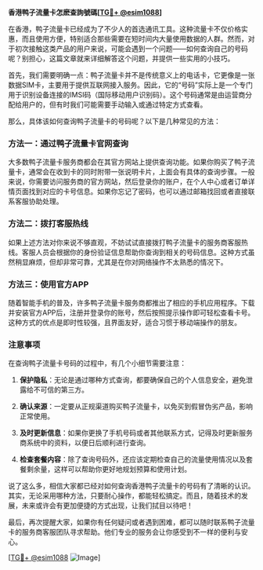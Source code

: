 **香港鸭子流量卡怎麽查詢號碼[[TG💪+ @esim1088](https://t.me/s/esim1088)]**

在香港，鸭子流量卡已经成为了不少人的首选通讯工具。这种流量卡不仅价格实惠，而且使用方便，特别适合那些需要在短时间内大量使用数据的人群。然而，对于初次接触这类产品的用户来说，可能会遇到一个问题——如何查询自己的号码呢？别担心，这篇文章就来详细解答这个问题，并提供一些实用的小技巧。

首先，我们需要明确一点：鸭子流量卡并不是传统意义上的电话卡，它更像是一张数据SIM卡，主要用于提供互联网接入服务。因此，它的“号码”实际上是一个专门用于识别设备连接的IMSI码（国际移动用户识别码）。这个号码通常是由运营商分配给用户的，但有时我们可能需要手动输入或通过特定方式查看。

那么，具体该如何查询鸭子流量卡的号码呢？以下是几种常见的方法：

### 方法一：通过鸭子流量卡官网查询

大多数鸭子流量卡服务商都会在其官方网站上提供查询功能。如果你购买了鸭子流量卡，通常会在收到卡的同时附带一张说明卡片，上面会有具体的查询步骤。一般来说，你需要访问服务商的官方网站，然后登录你的账户，在个人中心或者订单详情页面找到对应的卡号信息。如果你忘记了密码，也可以通过邮箱找回或者直接联系客服协助处理。

### 方法二：拨打客服热线

如果上述方法对你来说不够直观，不妨试试直接拨打鸭子流量卡的服务商客服热线。客服人员会根据你的身份验证信息帮助你查询到相关的号码信息。这种方式虽然稍显麻烦，但却非常可靠，尤其是在你对网络操作不太熟悉的情况下。

### 方法三：使用官方APP

随着智能手机的普及，许多鸭子流量卡服务商都推出了相应的手机应用程序。下载并安装官方APP后，注册并登录你的账号，然后按照提示操作即可轻松查看卡号。这种方式的优点是即时性较强，且界面友好，适合习惯于移动端操作的朋友。

### 注意事项

在查询鸭子流量卡号码的过程中，有几个小细节需要注意：

1. **保护隐私**：无论是通过哪种方式查询，都要确保自己的个人信息安全，避免泄露给不可信的第三方。
   
2. **确认来源**：一定要从正规渠道购买鸭子流量卡，以免买到假冒伪劣产品，影响正常使用。

3. **及时更新信息**：如果你更换了手机号码或者其他联系方式，记得及时更新服务商系统中的资料，以便日后顺利进行查询。

4. **检查套餐内容**：除了查询号码外，还应该定期检查自己的流量使用情况以及套餐剩余量，这样可以帮助你更好地规划预算和使用计划。

说了这么多，相信大家都已经对如何查询香港鸭子流量卡的号码有了清晰的认识。其实，无论采用哪种方法，只要耐心操作，都能轻松搞定。而且，随着技术的发展，未来或许会有更加便捷的方式出现，让我们拭目以待吧！

最后，再次提醒大家，如果你有任何疑问或者遇到困难，都可以随时联系鸭子流量卡的服务商客服团队寻求帮助。他们专业的服务会让你感受到不一样的便利与安心。

[[TG💪+ @esim1088](https://t.me/s/esim1088) ![Image](https://i.postimg.cc/4NQfJmqS/Snipaste-2025-05-13-00-14-12.png)]